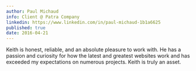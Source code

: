 ```yaml
---
author: Paul Michaud
info: Client @ Patra Company
linkedin: https://www.linkedin.com/in/paul-michaud-1b1a6625
published: true
date: 2016-04-21
---
```

Keith is honest, reliable, and an absolute pleasure to work with. He has a passion and curiosity for how the latest and greatest websites work and has exceeded my expectations on numerous projects. Keith is truly an asset.
